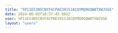 ```yaml
---
title: "SP11ES3N5CNYF4CPAE391SJACQYMQ9GQW0TXWJVGE"
date: 2024-06-05T10:57:45.692Z
user: SP11ES3N5CNYF4CPAE391SJACQYMQ9GQW0TXWJVGE
layout: "users"
---
```

    